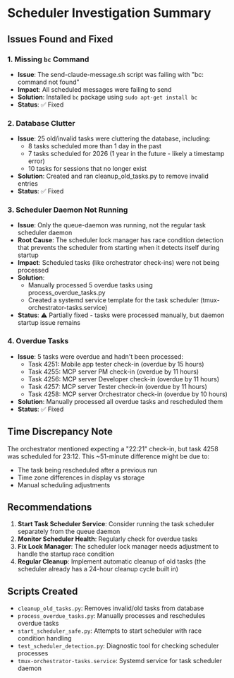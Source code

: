 # Scheduler Investigation Summary

## Issues Found and Fixed

### 1. **Missing `bc` Command**
- **Issue**: The send-claude-message.sh script was failing with "bc: command not found"
- **Impact**: All scheduled messages were failing to send
- **Solution**: Installed `bc` package using `sudo apt-get install bc`
- **Status**: ✅ Fixed

### 2. **Database Clutter**
- **Issue**: 25 old/invalid tasks were cluttering the database, including:
  - 8 tasks scheduled more than 1 day in the past
  - 7 tasks scheduled for 2026 (1 year in the future - likely a timestamp error)
  - 10 tasks for sessions that no longer exist
- **Solution**: Created and ran cleanup_old_tasks.py to remove invalid entries
- **Status**: ✅ Fixed

### 3. **Scheduler Daemon Not Running**
- **Issue**: Only the queue-daemon was running, not the regular task scheduler daemon
- **Root Cause**: The scheduler lock manager has race condition detection that prevents the scheduler from starting when it detects itself during startup
- **Impact**: Scheduled tasks (like orchestrator check-ins) were not being processed
- **Solution**: 
  - Manually processed 5 overdue tasks using process_overdue_tasks.py
  - Created a systemd service template for the task scheduler (tmux-orchestrator-tasks.service)
- **Status**: ⚠️ Partially fixed - tasks were processed manually, but daemon startup issue remains

### 4. **Overdue Tasks**
- **Issue**: 5 tasks were overdue and hadn't been processed:
  - Task 4251: Mobile app tester check-in (overdue by 15 hours)
  - Task 4255: MCP server PM check-in (overdue by 11 hours)
  - Task 4256: MCP server Developer check-in (overdue by 11 hours)
  - Task 4257: MCP server Tester check-in (overdue by 11 hours)
  - Task 4258: MCP server Orchestrator check-in (overdue by 10 hours)
- **Solution**: Manually processed all overdue tasks and rescheduled them
- **Status**: ✅ Fixed

## Time Discrepancy Note
The orchestrator mentioned expecting a "22:21" check-in, but task 4258 was scheduled for 23:12. This ~51-minute difference might be due to:
- The task being rescheduled after a previous run
- Time zone differences in display vs storage
- Manual scheduling adjustments

## Recommendations

1. **Start Task Scheduler Service**: Consider running the task scheduler separately from the queue daemon
2. **Monitor Scheduler Health**: Regularly check for overdue tasks
3. **Fix Lock Manager**: The scheduler lock manager needs adjustment to handle the startup race condition
4. **Regular Cleanup**: Implement automatic cleanup of old tasks (the scheduler already has a 24-hour cleanup cycle built in)

## Scripts Created
- `cleanup_old_tasks.py`: Removes invalid/old tasks from database
- `process_overdue_tasks.py`: Manually processes and reschedules overdue tasks
- `start_scheduler_safe.py`: Attempts to start scheduler with race condition handling
- `test_scheduler_detection.py`: Diagnostic tool for checking scheduler processes
- `tmux-orchestrator-tasks.service`: Systemd service for task scheduler daemon